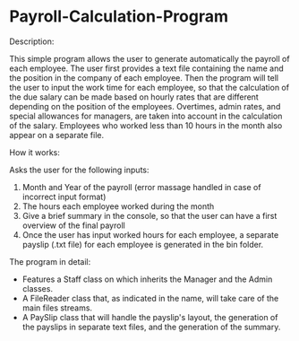 # Payroll-Calculation-Program

Description:

This simple program allows the user to generate automatically the payroll of each employee. The user first provides a text file containing the name and the position in the company of each employee. Then the program will tell the user to input the work time for each employee, so that the calculation of the due salary can be made based on hourly rates that are different depending on the position of the employees. Overtimes, admin rates, and special allowances for managers, are taken into account in the calculation of the salary. Employees who worked less than 10 hours in the month also appear on a separate file.

How it works:

Asks the user for the following inputs:
1. Month and Year of the payroll (error massage handled in case of incorrect input format)
2. The hours each employee worked during the month
3. Give a brief summary in the console, so that the user can have a first overview of the final payroll
4. Once the user has input worked hours for each employee, a separate payslip (.txt file) for each employee is generated in the bin folder.

The program in detail:

- Features a Staff class on which inherits the Manager and the Admin classes.
- A FileReader class that, as indicated in the name, will take care of the main files streams.
- A PaySlip class that will handle the payslip's layout, the generation of the payslips in separate text files, and the generation of the summary.
